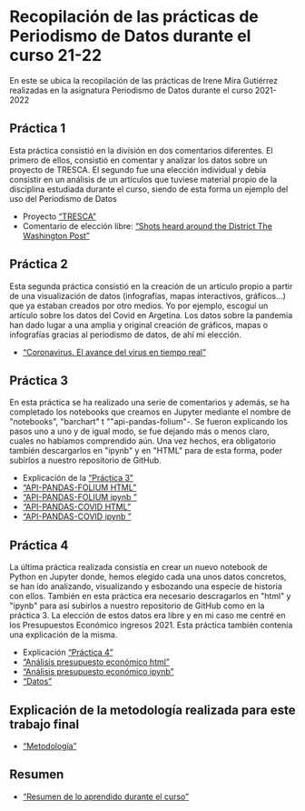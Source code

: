 # Recopilación de las prácticas de Periodismo de Datos durante el curso 21-22
En este se ubica la recopilación de las prácticas de Irene Mira Gutiérrez realizadas en la asignatura Periodismo de Datos durante el curso 2021-2022
## Práctica 1
Esta práctica consistió en la división en dos comentarios diferentes. El primero de ellos, consistió en comentar y analizar los datos sobre un proyecto de TRESCA. El segundo fue una elección individual y debía consistir en un análisis de un artículos que tuviese material propio de la disciplina estudiada durante el curso, siendo de esta forma un ejemplo del uso del Periodismo de Datos
- Proyecto [“TRESCA”](practica-1-tresca.md) 
- Comentario de elección libre: [“Shots heard around the District The Washington Post”](practica-1-libre.md) 
## Práctica 2
Esta segunda práctica consistió en la creación de un artículo propio a partir de una visualización de datos (infografías, mapas interactivos, gráficos...) que ya estaban creados por otro medios. Yo por ejemplo, escoguí un artículo sobre los datos del Covid en Argetina. Los datos sobre la pandemia han dado lugar a una amplia y original creación de gráficos, mapas o infografías gracias al periodismo de datos, de ahí mi elección.
-  [“Coronavirus. El avance del virus en tiempo real”](practica-2.md) 
## Práctica 3
En esta práctica se ha realizado una serie de comentarios y además, se ha completado los notebooks que creamos en Jupyter mediante el nombre de "notebooks", "barchart" t ""api-pandas-folium"-. Se fueron explicando los pasos uno a uno y de igual modo, se fue dejando más o menos claro, cuales no habíamos comprendido aún. Una vez hechos, era obligatorio también descargarlos en "ipynb" y en "HTML" para de esta forma, poder subirlos a nuestro repositorio de GitHub. 
- Explicación de la  [“Práctica 3”](https://github.com/Pontedatos/IreneMira/blob/1f5fe55896e786bb4e6e37b20d6247b14e1fe5a8/Practica%203.md)
- [“API-PANDAS-FOLIUM HTML”](https://github.com/Pontedatos/IreneMira/blob/4569187954601be4711db61d12aa3c37b670f43a/API-pandas-folium(1).html)
- [“API-PANDAS-FOLIUM ipynb ”](https://github.com/Pontedatos/IreneMira/blob/4569187954601be4711db61d12aa3c37b670f43a/API-pandas-folium(1).ipynb)
- [“API-PANDAS-COVID HTML”](https://github.com/Pontedatos/IreneMira/blob/1f5fe55896e786bb4e6e37b20d6247b14e1fe5a8/phyton-api-covid19-pandas(1).html)
-  [“API-PANDAS-COVID ipynb ”](https://github.com/Pontedatos/IreneMira/blob/1f5fe55896e786bb4e6e37b20d6247b14e1fe5a8/phyton-api-covid19-pandas(1).ipynb)
## Práctica 4
La última práctica realizada consistía en crear un nuevo notebook de Python en Jupyter donde, hemos elegido cada una unos datos concretos, se han ido analizando, visualizando y esbozando una especie de historia con ellos. También en esta práctica era necesario descragarlos en "html" y "ipynb" para así subirlos a nuestro repositorio de GitHub como en la práctica 3. La elección de estos datos era libre y en mi caso me centré en los Presupuestos Económico ingresos 2021. Esta práctica también contenía una explicación de la misma.
- Explicación  [“Práctica 4”](https://github.com/Pontedatos/IreneMira/blob/1f5fe55896e786bb4e6e37b20d6247b14e1fe5a8/Pr%C3%A1ctica.md)
-  [“Análisis presupuesto económico html”](https://github.com/Pontedatos/IreneMira/blob/8204ef0546e7c94bc61a181a7db660e5aea245f4/python-csv-presupuesto-pandas.html)
-  [“Análisis presupuesto económico ipynb”](https://github.com/Pontedatos/IreneMira/blob/8204ef0546e7c94bc61a181a7db660e5aea245f4/python-csv-presupuesto-pandas.ipynb)
-   [“Datos”](https://github.com/IreneMira/Repositorio-IreneMira/blob/1305791ff7621ad75196886e93c0b2d583023a8b/practica-4/practica-4.csv.csv)
## Explicación de la metodología realizada para este trabajo final
- [“Metodología”](metodologia.md)
## Resumen 
- [“Resumen de lo aprendido durante el curso”](Resumen.md)
